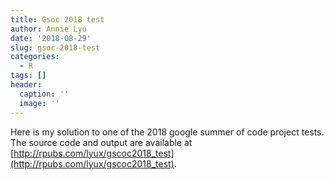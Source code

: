 ```yaml
---
title: Gsoc 2018 test
author: Annie Lyu
date: '2018-08-29'
slug: gsoc-2018-test
categories:
  - R
tags: []
header:
  caption: ''
  image: ''
---
```


Here is my solution to one of the 2018 google summer of code project tests.
The source code and output are available at [http://rpubs.com/lyux/gscoc2018_test](http://rpubs.com/lyux/gscoc2018_test).
